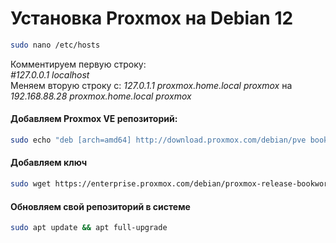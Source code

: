 # Установка Proxmox на Debian 12

```bash
sudo nano /etc/hosts
```

Комментируем первую строку:  
_#127.0.0.1  localhost_  
Меняем вторую строку с: _127.0.1.1  proxmox.home.local  proxmox_  на _192.168.88.28  proxmox.home.local  proxmox_  

#### Добавляем Proxmox VE репозиторий:

```bash
sudo echo "deb [arch=amd64] http://download.proxmox.com/debian/pve bookworm pve-no-subscription" > /etc/apt/sources.list.d/pve-install-repo.list
```

#### Добавляем ключ

```bash
sudo wget https://enterprise.proxmox.com/debian/proxmox-release-bookworm.gpg -O /etc/apt/trusted.gpg.d/proxmox-release-bookworm.gpg 
```
#### Обновляем свой репозиторий в системе

```bash
sudo apt update && apt full-upgrade
```
